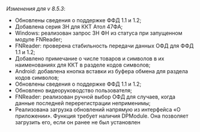 _Изменения для v 8.5.3_:
- Обновлены сведения о поддержке ФФД 1.1 и 1.2;
- Добавлена серия ЗН для ККТ Атол 47ФА;
- Windows: реализован запрос ЗН ФН из статуса при запущенном модуле FNReader;
- FNReader: проверена стабильность передачи данных ОФД для ФФД 1.1 и 1.2;
- Добавлено примечание о числе товаров и символов в их наименованиях для ККТ в разделе кодов символов;
- Android: добавлена кнопка вставки из буфера обмена для раздела кодов символов;
- Обновлены сведения о поддержке ФФД 1.1 и 1.2;
- Обновлено видеоруководство пользователя;
- FNReader: реализован ручной выбор ОФД для случаев, когда данные последней перерегистрации неприменимы;
- Реализована загрузка обновлений напрямую из интерфейса «О приложении». Функция требует наличия DPModule. Она позволяет загрузить его, если он ранее не был установлен
